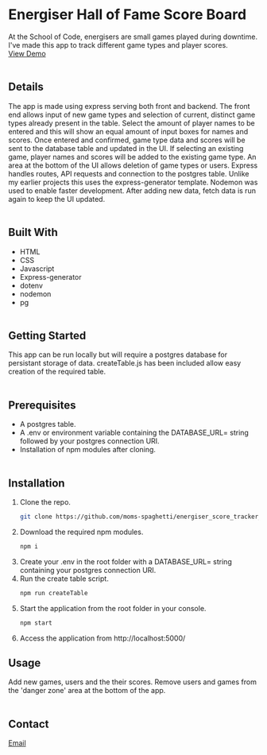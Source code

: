 # Energiser Hall of Fame Score Board

At the School of Code, energisers are small games played during downtime. I've made this app to track different game types and player scores.\
[View Demo](https://moms-spaghetti-energiser.herokuapp.com/)
<br/><br/>

## Details

The app is made using express serving both front and backend. The front end allows input of new game types and selection of current, distinct game types already present in the table. Select the amount of player names to be entered and this will show an equal amount of input boxes for names and scores. Once entered and confirmed, game type data and scores will be sent to the database table and updated in the UI. If selecting an existing game, player names and scores will be added to the existing game type.
An area at the bottom of the UI allows deletion of game types or users.
Express handles routes, API requests and connection to the postgres table. Unlike my earlier projects this uses the express-generator template. Nodemon was used to enable faster development. After adding new data, fetch data is run again to keep the UI updated.
<br/><br/>

## Built With

- HTML
- CSS
- Javascript
- Express-generator
- dotenv
- nodemon
- pg
  <br/><br/>

## Getting Started

This app can be run locally but will require a postgres database for persistant storage of data. createTable.js has been included allow easy creation of the required table.
<br/><br/>

## Prerequisites

- A postgres table.
- A .env or environment variable containing the DATABASE_URL= string followed by your postgres connection URI.
- Installation of npm modules after cloning.
  <br/><br/>

## Installation

1. Clone the repo.
   ```sh
   git clone https://github.com/moms-spaghetti/energiser_score_tracker_app.git
   ```
2. Download the required npm modules.
   ```sh
   npm i
   ```
3. Create your .env in the root folder with a DATABASE_URL= string containing your postgres connection URI.
4. Run the create table script.
   ```sh
   npm run createTable
   ```
5. Start the application from the root folder in your console.
   ```sh
   npm start
   ```
6. Access the application from http://localhost:5000/

## Usage

Add new games, users and the their scores. Remove users and games from the 'danger zone' area at the bottom of the app.
<br/><br/>

## Contact

[Email](mailto:williamedwards36@aol.com)
<br/><br/>
